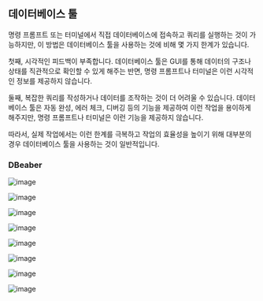 ## 데이터베이스 툴

명령 프롬프트 또는 터미널에서 직접 데이터베이스에 접속하고 쿼리를 실행하는 것이 가능하지만, 이 방법은 데이터베이스 툴을 사용하는 것에 비해 몇 가지 한계가 있습니다.

첫째, 시각적인 피드백이 부족합니다. 데이터베이스 툴은 GUI를 통해 데이터의 구조나 상태를 직관적으로 확인할 수 있게 해주는 반면, 명령 프롬프트나 터미널은 이런 시각적인 정보를 제공하지 않습니다.

둘째, 복잡한 쿼리를 작성하거나 데이터를 조작하는 것이 더 어려울 수 있습니다. 데이터베이스 툴은 자동 완성, 에러 체크, 디버깅 등의 기능을 제공하여 이런 작업을 용이하게 해주지만, 명령 프롬프트나 터미널은 이런 기능을 제공하지 않습니다.

따라서, 실제 작업에서는 이런 한계를 극복하고 작업의 효율성을 높이기 위해 대부분의 경우 데이터베이스 툴을 사용하는 것이 일반적입니다.

### DBeaber

![image](https://github.com/velyvelylovely/Database/assets/98696925/43dc4ea6-199a-4ee6-b365-2f9ee61aadd1)

![image](https://github.com/velyvelylovely/Database/assets/98696925/43438293-e779-430e-8b58-34107f535066)

![image](https://github.com/velyvelylovely/Database/assets/98696925/2224875e-f5eb-4753-a975-7fe1305c458b)

![image](https://github.com/velyvelylovely/Database/assets/98696925/1c3a11b9-b8b2-49ed-b4ef-ae859316ee0a)

![image](https://github.com/velyvelylovely/Database/assets/98696925/cc46322e-929e-42f6-9363-9fdd72ce955b)

![image](https://github.com/velyvelylovely/Database/assets/98696925/a5c8a090-6422-4f1e-8fc4-22d69d1a2b48)

![image](https://github.com/velyvelylovely/Database/assets/98696925/18045f73-eba0-43fc-893f-6da49de98051)

![image](https://github.com/velyvelylovely/Database/assets/98696925/f8844b22-e6bd-4839-8a39-7829dc89861e)

